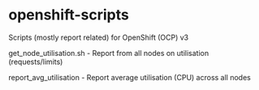 # openshift-scripts
Scripts (mostly report related) for OpenShift (OCP) v3

get_node_utilisation.sh - Report from all nodes on utilisation (requests/limits)

report_avg_utilisation - Report average utilisation (CPU) across all nodes
